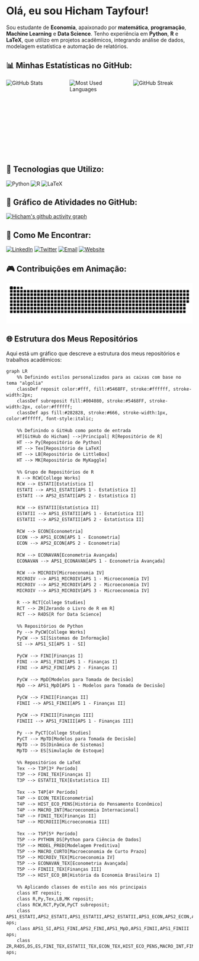 # Olá, eu sou Hicham Tayfour!

Sou estudante de **Economia**, apaixonado por **matemática**, **programação**, **Machine Learning** e **Data Science**. Tenho experiência em **Python**, **R** e **LaTeX**, que utilizo em projetos acadêmicos, integrando análise de dados, modelagem estatística e automação de relatórios.

## 📊 Minhas Estatísticas no GitHub:

<div style="display: flex; flex-direction: row; justify-content: space-between;">
  <img src="https://github-readme-stats.vercel.app/api?username=Hic-Tayfour&show_icons=true&theme=algolia&hide_border=true" alt="GitHub Stats" style="width: 32%; height: 200px;">
  <img src="https://github-readme-stats.vercel.app/api/top-langs/?username=Hic-Tayfour&layout=compact&theme=algolia&hide_border=true" alt="Most Used Languages" style="width: 32%; height: 200px;">
  <img src="https://github-readme-streak-stats.herokuapp.com/?user=Hic-Tayfour&theme=algolia&hide_border=true" alt="GitHub Streak" style="width: 32%; height: 200px;">
</div>

## 🧮 Tecnologias que Utilizo:

![Python](https://img.shields.io/badge/-Python-5468FF?style=flat-square&logo=python&logoColor=white)
![R](https://img.shields.io/badge/-R-5468FF?style=flat-square&logo=r&logoColor=white)
![LaTeX](https://img.shields.io/badge/-LaTeX-5468FF?style=flat-square&logo=latex&logoColor=white)

## 🌟 Gráfico de Atividades no GitHub:

[![Hicham's github activity graph](https://github-readme-activity-graph.vercel.app/graph?username=Hic-Tayfour&bg_color=0d1117&color=ffffff&line=5468FF&point=ffffff&area=true&hide_border=true)](https://github.com/ashutosh00710/github-readme-activity-graph)

## 🔗 Como Me Encontrar:

[![LinkedIn](https://img.shields.io/badge/LinkedIn-%230077B5.svg?style=for-the-badge&logo=linkedin&logoColor=white)](https://www.linkedin.com/in/hicham-tayfour-71275b228/)
[![Twitter](https://img.shields.io/badge/Twitter-%231DA1F2.svg?style=for-the-badge&logo=twitter&logoColor=white)](https://twitter.com/Hic_Tayfour)
[![Email](https://img.shields.io/badge/Email-D14836?style=for-the-badge&logo=gmail&logoColor=white)](mailto:hichamt@al.insper.edu.br)
[![Website](https://img.shields.io/badge/Site-000000?style=for-the-badge&logo=About.me&logoColor=white)](https://hic-tayfour.github.io)

## 🎮 Contribuições em Animação:

<picture align="center">
  <source media="(prefers-color-scheme: dark)" srcset="https://raw.githubusercontent.com/Hic-Tayfour/Hic-Tayfour/output/github-contribution-grid-snake-dark.svg">
  <source media="(prefers-color-scheme: light)" srcset="https://raw.githubusercontent.com/Hic-Tayfour/Hic-Tayfour/output/github-contribution-grid-snake-dark.svg">
  <img align="center" alt="github contribution grid snake animation" src="https://raw.githubusercontent.com/Hic-Tayfour/Hic-Tayfour/output/github-contribution-grid-snake.svg">
</picture>

## 🌐 Estrutura dos Meus Repositórios

Aqui está um gráfico que descreve a estrutura dos meus repositórios e trabalhos acadêmicos:

```mermaid
graph LR
    %% Definindo estilos personalizados para as caixas com base no tema "algolia"
    classDef reposit color:#fff, fill:#5468FF, stroke:#ffffff, stroke-width:2px;
    classDef subreposit fill:#004080, stroke:#5468FF, stroke-width:2px, color:#ffffff;
    classDef aps fill:#282828, stroke:#666, stroke-width:1px, color:#ffffff, font-style:italic;
    
    %% Definindo o GitHub como ponto de entrada
    HT[GitHub do Hicham] -->|Principal| R[Repositório de R]
    HT --> Py[Repositório de Python]
    HT --> Tex[Repositório de LaTeX]
    HT --> LB[Repositório de LittleBox]
    HT --> MK[Repositório de MyKaggle]

    %% Grupo de Repositórios de R
    R --> RCW[College Works]
    RCW --> ESTATI[Estatística I]
    ESTATI --> APS1_ESTATI[APS 1 - Estatística I]
    ESTATI --> APS2_ESTATI[APS 2 - Estatística I]
    
    RCW --> ESTATII[Estatística II]
    ESTATII --> APS1_ESTATII[APS 1 - Estatística II]
    ESTATII --> APS2_ESTATII[APS 2 - Estatística II]
    
    RCW --> ECON[Econometria]
    ECON --> APS1_ECON[APS 1 - Econometria]
    ECON --> APS2_ECON[APS 2 - Econometria]

    RCW --> ECONAVAN[Econometria Avançada]
    ECONAVAN --> APS1_ECONAVAN[APS 1 - Econometria Avançada]

    RCW --> MICROIV[Microeconomia IV]
    MICROIV --> APS1_MICROIV[APS 1 - Microeconomia IV]
    MICROIV --> APS2_MICROIV[APS 2 - Microeconomia IV]
    MICROIV --> APS3_MICROIV[APS 3 - Microeconomia IV]

    R --> RCT[College Studies]
    RCT --> ZR[Zerando o Livro de R em R]
    RCT --> R4DS[R for Data Science]

    %% Repositórios de Python
    Py --> PyCW[College Works]
    PyCW --> SI[Sistemas de Informação]
    SI --> APS1_SI[APS 1 - SI]

    PyCW --> FINI[Finanças I]
    FINI --> APS1_FINI[APS 1 - Finanças I]
    FINI --> APS2_FINI[APS 2 - Finanças I]

    PyCW --> MpD[Modelos para Tomada de Decisão]
    MpD --> APS1_MpD[APS 1 - Modelos para Tomada de Decisão]

    PyCW --> FINII[Finanças II]
    FINII --> APS1_FINII[APS 1 - Finanças II]

    PyCW --> FINIII[Finanças III]
    FINIII --> APS1_FINIII[APS 1 - Finanças III]

    Py --> PyCT[College Studies]
    PyCT --> MpTD[Modelos para Tomada de Decisão]
    MpTD --> DS[Dinâmica de Sistemas]
    MpTD --> ES[Simulação de Estoque]

    %% Repositórios de LaTeX
    Tex --> T3P[3º Período]
    T3P --> FINI_TEX[Finanças I]
    T3P --> ESTATII_TEX[Estatística II]

    Tex --> T4P[4º Período]
    T4P --> ECON_TEX[Econometria]
    T4P --> HIST_ECO_PENS[História do Pensamento Econômico]
    T4P --> MACRO_INT[Macroeconomia Internacional]
    T4P --> FINII_TEX[Finanças II]
    T4P --> MICROIII[Microeconomia III]

    Tex --> T5P[5º Período]
    T5P --> PYTHON_DS[Python para Ciência de Dados]
    T5P --> MODEL_PRED[Modelagem Preditiva]
    T5P --> MACRO_CURTO[Macroeconomia de Curto Prazo]
    T5P --> MICROIV_TEX[Microeconomia IV]
    T5P --> ECONAVAN_TEX[Econometria Avançada]
    T5P --> FINIII_TEX[Finanças III]
    T5P --> HIST_ECO_BR[História da Economia Brasileira I]

    %% Aplicando classes de estilo aos nós principais
    class HT reposit;
    class R,Py,Tex,LB,MK reposit;
    class RCW,RCT,PyCW,PyCT subreposit;
    class APS1_ESTATI,APS2_ESTATI,APS1_ESTATII,APS2_ESTATII,APS1_ECON,APS2_ECON,APS1_ECONAVAN,APS1_MICROIV,APS2_MICROIV,APS3_MICROIV aps;
    class APS1_SI,APS1_FINI,APS2_FINI,APS1_MpD,APS1_FINII,APS1_FINIII aps;
    class ZR,R4DS,DS,ES,FINI_TEX,ESTATII_TEX,ECON_TEX,HIST_ECO_PENS,MACRO_INT,FINII_TEX,MICROIII,PYTHON_DS,MODEL_PRED,MACRO_CURTO,MICROIV_TEX,ECONAVAN_TEX,FINIII_TEX,HIST_ECO_BR aps;
